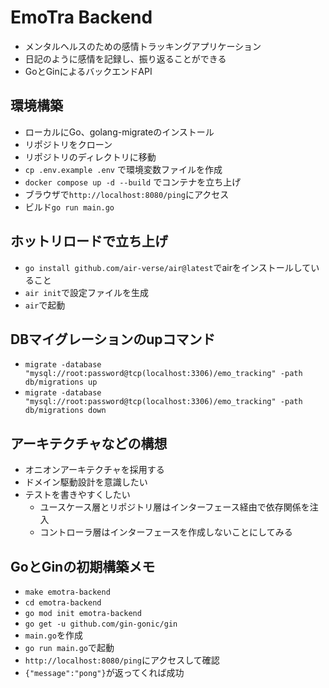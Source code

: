 # EmoTra Backend
- メンタルヘルスのための感情トラッキングアプリケーション
- 日記のように感情を記録し、振り返ることができる
- GoとGinによるバックエンドAPI

## 環境構築
- ローカルにGo、golang-migrateのインストール
- リポジトリをクローン
- リポジトリのディレクトリに移動
- `cp .env.example .env` で環境変数ファイルを作成
- `docker compose up -d --build` でコンテナを立ち上げ
- ブラウザで`http://localhost:8080/ping`にアクセス
- ビルド`go run main.go`

## ホットリロードで立ち上げ
- `go install github.com/air-verse/air@latest`でairをインストールしていること
- `air init`で設定ファイルを生成
- `air`で起動

## DBマイグレーションのupコマンド
- `migrate -database "mysql://root:password@tcp(localhost:3306)/emo_tracking" -path db/migrations up`
- `migrate -database "mysql://root:password@tcp(localhost:3306)/emo_tracking" -path db/migrations down`

## アーキテクチャなどの構想
- オニオンアーキテクチャを採用する
- ドメイン駆動設計を意識したい
- テストを書きやすくしたい
  - ユースケース層とリポジトリ層はインターフェース経由で依存関係を注入
  - コントローラ層はインターフェースを作成しないことにしてみる


## GoとGinの初期構築メモ
- `make emotra-backend`
- `cd emotra-backend`
- `go mod init emotra-backend`
- `go get -u github.com/gin-gonic/gin`
- `main.go`を作成
- `go run main.go`で起動
- `http://localhost:8080/ping`にアクセスして確認
- `{"message":"pong"}`が返ってくれば成功
